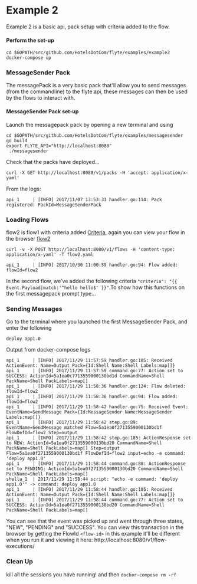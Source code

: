 # Example 2
Example 2 is a basic api, pack setup with criteria added to the flow.

#### Perform the set-up

```
cd $GOPATH/src/github.com/HotelsDotCom/flyte/examples/example2
docker-compose up
```

### MessageSender Pack
The messagePack is a very basic pack that'll allow you to send messages (from the commandline) to the flyte api, these messages
can then be used by the flows to interact with.

#### MessageSender Pack set-up
Launch the messagepack pack by opening a new terminal and using
```
cd $GOPATH/src/github.com/HotelsDotCom/flyte/examples/messagesender
go build
export FLYTE_API="http://localhost:8080"
 ./messagesender
```

Check that the packs have deployed...

```
curl -X GET http://localhost:8080/v1/packs -H 'accept: application/x-yaml'
```

From the logs:
```
api_1     | [INFO] 2017/11/07 13:53:31 handler.go:114: Pack registered: PackId=MessageSenderPack
```

### Loading Flows
flow2 is flow1 with criteria added [Criteria](https://github.com/HotelsDotCom/flyte/blob/master/README.md#criteria), again you can view your flow in the browser [flow2](http://localhost:8080/v1/flows/flow2)

```
curl -v -X POST http://localhost:8080/v1/flows -H 'content-type: application/x-yaml' -T flow2.yaml
```

```
api_1     | [INFO] 2017/10/30 11:00:59 handler.go:94: Flow added: flowId=flow2
```

In the second flow, we've added the following criteria ```"criteria": "{{ Event.Payload|match:'^hello hello$' }}"```.To show how this functions on the first messagepack prompt type...

### Sending Messages
Go to the terminal where you launched the first MessageSender Pack, and enter the following


```
deploy app1.0
```

Output from docker-compose logs
```
api_1     | [INFO] 2017/11/29 11:57:59 handler.go:105: Received ActionEvent: Name=Output Pack={Id:Shell Name:Shell Labels:map[]}
api_1     | [INFO] 2017/11/29 11:57:59 command.go:77: Action set to SUCCESS: ActionId=5a1ea0c7713559000130bd1d CommandName=Shell PackName=Shell PackLabels=map[]
api_1     | [INFO] 2017/11/29 11:58:36 handler.go:124: Flow deleted: flowId=flow2
api_1     | [INFO] 2017/11/29 11:58:36 handler.go:94: Flow added: flowId=flow2
api_1     | [INFO] 2017/11/29 11:58:42 handler.go:75: Received Event: EventName=SendMessage Pack={Id:MessageSender Name:MessageSender Labels:map[]}
api_1     | [INFO] 2017/11/29 11:58:42 step.go:89: EventName=SendMessage matched Flow=5a1ea0f2713559000130bd1f FlowDefId=flow2 Step=output
api_1     | [INFO] 2017/11/29 11:58:42 step.go:185: ActionResponse set to NEW: ActionId=5a1ea0f2713559000130bd20 CommandName=Shell PackName=Shell PackLabels=map[] Step=output Flow=5a1ea0f2713559000130bd1f FlowDefId=flow2 input=echo -e command: 'deploy app1.0'
api_1     | [INFO] 2017/11/29 11:58:44 command.go:88: ActionResponse set to PENDING: ActionId=5a1ea0f2713559000130bd20 CommandName=Shell PackName=Shell PackLabels=map[]
shella_1  | 2017/11/29 11:58:44 script: "echo -e command: 'deploy app1.0'" -> command: deploy app1.0
api_1     | [INFO] 2017/11/29 11:58:44 handler.go:105: Received ActionEvent: Name=Output Pack={Id:Shell Name:Shell Labels:map[]}
api_1     | [INFO] 2017/11/29 11:58:44 command.go:77: Action set to SUCCESS: ActionId=5a1ea0f2713559000130bd20 CommandName=Shell PackName=Shell PackLabels=map[]
```

You can see that the event was picked up and went through three states, "NEW", "PENDING" and "SUCCESS". You can view this transaction in the browser by getting the
FlowId ```<flow-id>``` in this example it'll be different when you run it and viewing it here: http://localhost:8080/v1/flow-executions/<flow-id>

### Clean Up
kill all the sessions you have running! and then ```docker-compose rm -rf```
